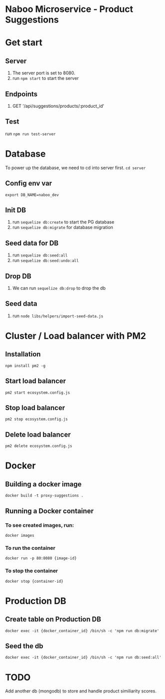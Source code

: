 # Naboo Microservice - Product Suggestions

# Get start
## Server
1. The server port is set to 8080.
2. run `npm start` to start the server

## Endpoints
1. GET '/api/suggestions/products/:product_id'

## Test
run `npm run test-server` 

# Database
To power up the database, we need to cd into server first.  `cd server`

## Config env var
`export DB_NAME=naboo_dev`

## Init DB
1. run `sequelize db:create` to start the PG database
2. run `sequelize db:migrate` for database migration 

## Seed data for DB
1. run `sequelize db:seed:all`
2. run `sequelize db:seed:undo:all`

## Drop DB
1. We can run `sequelize db:drop` to drop the db

## Seed data
1. run `node libs/helpers/import-seed-data.js`

# Cluster / Load balancer with PM2
## Installation
`npm install pm2 -g`

## Start load balancer
`pm2 start ecosystem.config.js`

## Stop load balancer
`pm2 stop ecosystem.config.js`

## Delete load balancer
`pm2 delete ecosystem.config.js`

# Docker
## Building a docker image
`docker build -t proxy-suggestions .`

## Running a Docker container
### To see created images, run: 
`docker images`

### To run the container
`docker run -p 80:8080 {image-id}`

### To stop the container
`docker stop {container-id}`

# Production DB
## Create table on Production DB
`docker exec -it {docker_container_id} /bin/sh -c 'npm run db:migrate'`

## Seed the db
`docker exec -it {docker_container_id} /bin/sh -c 'npm run db:seed:all'`

# TODO
Add another db (mongodb) to store and handle product similiarity scores.